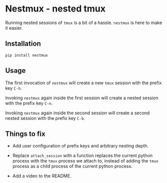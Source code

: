 # Nestmux - nested tmux

Running nested sessions of `tmux` is a bit of a hassle. `nestmux` is here to make it easier.

## Installation

    pip install nestmux

## Usage

The first invocation of `nestmux` will create a new `tmux` session with the prefix key `C-h`.

Invoking `nestmux` again inside the first session will create a nested session with the prefix key `C-n`.

Invoking `nestmux` again inside the second session will create a second nested session with the prefix key `C-b`.

## Things to fix

- Add user configuration of prefix keys and arbitrary nesting depth.

- Replace `attach_session` with a function replaces the current python process with the `tmux` process we attach to, instead of adding the `tmux` process as a child process of the current python process.

- Add a video to the README.
